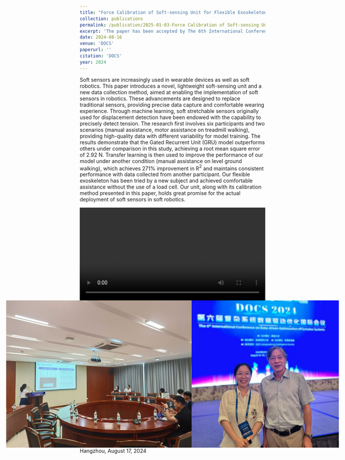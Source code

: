 ```yaml
---
title: "Force Calibration of Soft-sensing Unit for Flexible Exoskeleton"
collection: publications
permalink: /publication/2025-01-03-Force Calibration of Soft-sensing Unit for Flexible Exoskeleton
excerpt: 'The paper has been accepted by The 6th International Conference on Data-driven Optimization of Complex Systems (DOCS 2024).'
date: 2024-08-16
venue: 'DOCS'
paperurl: ''
citation: 'DOCS'
year: 2024
---
```


Soft sensors are increasingly used in wearable devices as well as soft robotics. This paper introduces a novel, lightweight soft-sensing unit and a new data collection method, aimed at enabling the implementation of soft sensors in robotics. These advancements are designed to replace traditional sensors, providing precise data capture and comfortable wearing experience. Through machine learning, soft stretchable sensors originally used for displacement detection have been endowed with the capability to precisely detect tension. The research first involves six participants and two scenarios (manual assistance, motor assistance on treadmill walking), providing high-quality data with different variability for model training. The results demonstrate that the Gated Recurrent Unit (GRU) model outperforms others under comparison in this study, achieving a root mean square error of 2.92 N. Transfer learning is then used to improve the performance of our model under another condition (manual assistance on level ground walking), which achieves 271\% improvement in R$^2$ and maintains consistent performance with data collected from another participant. Our flexible exoskeleton has been tried by a new subject and achieved comfortable assistance without the use of a load cell. Our unit, along with its calibration method presented in this paper, holds great promise for the actual deployment of soft sensors in soft robotics.

<div style="display:flex;justify-content:center;">
<video width="600" controls>
  <source src="/images/DOCS.mp4" type="video/mp4">
  Your browser does not support the video tag.
</video>
</div>

<div style="display:flex;justify-content:center;">
   <img src="/images/DOCS2024_1.jpg" height="400" alt="Fig" style="margin:auto;">
   <img src="/images/DOCS2024_2.jpg" height="400" alt="Fig" style="margin:auto;">
</div>
Hangzhou, August 17, 2024
<br>
